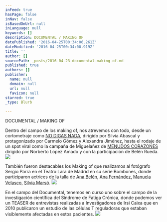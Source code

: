 ```yaml
---
inFeed: true
hasPage: false
inNav: false
isBasedOnUrl: null
inLanguage: null
keywords: []
description: DOCUMENTAL / MAKING OF
datePublished: '2016-04-25T00:34:06.261Z'
dateModified: '2016-04-25T00:34:00.919Z'
title: ''
author: []
sourcePath: _posts/2016-04-23-documental-making-of.md
published: true
authors: []
publisher:
  name: null
  domain: null
  url: null
  favicon: null
starred: true
_type: Blurb

---
```

DOCUMENTAL / MAKING OF

Dentro del campo de los making of, nos atrevemos con todo, desde un cortometraje como [NO DIGAS NADA][0], dirigido por Silvia Abascal y protagonizado por Carmelo Gómez y Alexandra Jiménez, hasta el rodaje de un spot viral como la campaña de Miguelañez de [MENUDOS CORAZONES][1] dirigido por Norberto Lopez Amado y con la participación de Belén Rueda.
![](https://the-grid-user-content.s3-us-west-2.amazonaws.com/ef530fce-1a25-4ce5-8b55-12cbcd095e83.png)

También fueron destacables los Making of que realizamos al fotógrafo Sergio Parra en el Teatro Lara de Madrid en su serie Bombones, donde participaron actrices de la talla de [Ana Belén][2], [Ana Fernández][3], [Manuela Velasco][4], [Silvia Marsó][5]. ![](https://the-grid-user-content.s3-us-west-2.amazonaws.com/4b4533d1-d3d9-4584-96bb-ca61be2054aa.png)

En el campo del Documental, tenemos en curso uno sobre el campo de la investigación científica del Síndrome de Fatiga Crónica, donde podemos ver un TEASER de entrevistas realizadas a Investigadores de Irsi Caixa que en 2010 publicaron un estudio de las células T reguladoras que estaban visiblemente afectadas en estos pacientes.
![](https://the-grid-user-content.s3-us-west-2.amazonaws.com/0aa09c7f-9382-4c87-9f0c-db3d15a3eaac.png)

[0]: https://vimeopro.com/visioncut/making-of-docu/video/101258064
[1]: https://vimeopro.com/visioncut/making-of-docu/video/140743704
[2]: https://vimeopro.com/visioncut/making-of-docu/video/66368001
[3]: https://vimeopro.com/visioncut/making-of-docu/video/66388675
[4]: https://vimeopro.com/visioncut/making-of-docu/video/66371493
[5]: https://vimeopro.com/visioncut/making-of-docu/video/66372652